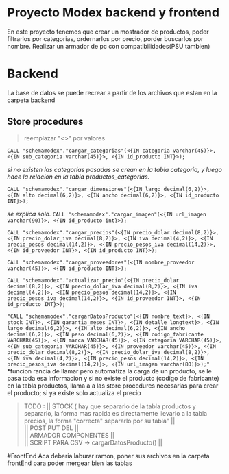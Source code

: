 # Proyecto Modex backend y frontend
En este proyecto tenemos que crear un mostrador de productos, poder filtrarlos por categorias, ordernarlos por precio, porder buscarlos por nombre. Realizar un armador de pc con compatibilidades(PSU tambien)

# Backend
La base de datos se puede recrear a partir de los archivos que estan en la carpeta backend
## Store procedures 
> reemplazar "<>" por valores

`CALL "schemamodex"."cargar_categorias"(<{IN categoria varchar(45)}>, <{IN sub_categoria varchar(45)}>, <{IN id_producto INT}>);`
    
*si no existen las categorias pasadas se crean en la tabla categoria, y luego hace la relacion en la tabla productos_categorias.*


`CALL "schemamodex"."cargar_dimensiones"(<{IN largo decimal(6,2)}>, <{IN alto decimal(6,2)}>, <{IN ancho decimal(6,2)}>, <{IN id_producto INT}>);`

*se explica solo.*
`CALL "schemamodex"."cargar_imagen"(<{IN url_imagen varchar(90)}>, <{IN id_producto int}>);`

`CALL "schemamodex"."cargar_precios"(<{IN precio_dolar decimal(8,2)}>, <{IN precio_dolar_iva decimal(8,2)}>, <{IN iva decimal(4,2)}>, <{IN precio_pesos decimal(14,2)}>, <{IN precio_pesos_iva decimal(14,2)}>, <{IN id_proveedor INT}>, <{IN id_producto INT}>);`

`CALL "schemamodex"."cargar_proveedores"(<{IN nombre_proveedor varchar(45)}>, <{IN id_producto INT}>);`

`CALL "schemamodex"."actualizar_precio"(<{IN precio_dolar decimal(8,2)}>, <{IN precio_dolar_iva decimal(8,2)}>, <{IN iva decimal(4,2)}>, <{IN precio_pesos decimal(14,2)}>, <{IN precio_pesos_iva decimal(14,2)}>, <{IN id_proveedor INT}>, <{IN id_producto INT}>);`


`"CALL "schemamodex"."cargarDatosProducto"(<{IN nombre text}>, <{IN stock INT}>, <{IN garantia_meses INT}>,
<{IN detalle longtext}>, <{IN largo decimal(6,2)}>, <{IN alto decimal(6,2)}>, <{IN ancho decimal(6,2)}>,
<{IN peso decimal(6,2)}>, <{IN codigo_fabricante VARCHAR(45)}>, <{IN marca VARCHAR(45)}>, <{IN categoria VARCHAR(45)}>,
<{IN sub_categoria VARCHAR(45)}>, <{IN proveedor varchar(45)}>, <{IN precio_dolar decimal(8,2)}>, <{IN precio_dolar_iva decimal(8,2)}>, 
<{IN iva decimal(4,2)}>, <{IN precio_pesos decimal(14,2)}>, <{IN precio_pesos_iva decimal(14,2)}>, <{IN url_imagen varchar(80)}>);"`
*funcion rancia de llamar pero automatiza la carga de un producto, se le pasa toda esa informacion y si no existe el producto (codigo de fabricante) en la tabla productos, llama a a las store procedures necesarias para crear el producto; si ya existe solo actualiza el precio
>TODO : || STOCK ( hay que separarlo de la tabla productos y separarlo, la forma mas rapida es directamente llevarlo a la tabla precios, la forma "correcta" separarlo por su tabla" ||      
> || POST PUT DEL  ||  
>|| ARMADOR COMPONENTES ||  
> || SCRIPT PARA CSV -> cargarDatosProducto() ||

  #FrontEnd
Aca deberia laburar ramon, poner sus archivos en la carpeta frontEnd para poder mergear bien las tablas
